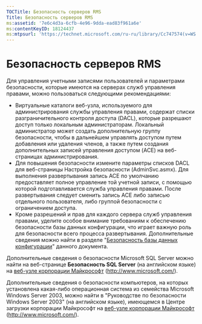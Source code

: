 ```yaml
---
TOCTitle: Безопасность серверов RMS
Title: Безопасность серверов RMS
ms:assetid: '7e6c4d3a-6cfb-4e96-9dda-ead83f961a6e'
ms:contentKeyID: 18124437
ms:mtpsurl: 'https://technet.microsoft.com/ru-ru/library/Cc747574(v=WS.10)'
---
```


Безопасность серверов RMS
=========================

Для управления учетными записями пользователей и параметрами безопасности, которые имеются на серверах служб управления правами, можно пользоваться следующими рекомендациями:

-   Виртуальные каталоги веб-узла, используемого для администрирования службы управления правами, содержат списки разграничительного контроля доступа (DACL), которые разрешают доступ только локальным администраторам. Локальный администратор может создать дополнительную группу безопасности, чтобы в дальнейшем управлять доступом путем добавления или удаления членов, а также путем создания дополнительных записей управления доступом (ACE) на веб-страницах администрирования.
-   Для повышения безопасности измените параметры списков DACL для веб-страницы Настройка безопасности (AdminSvc.asmx). Для выполнения развертывания запись ACE по умолчанию предоставляет полное управление той учетной записи, с помощью которой подготавливается служба управления правами. После развертывания следует сменить запись ACE либо записью отдельного пользователя, либо группой безопасности с ограничением доступа.
-   Кроме разрешений и прав для каждого сервера служб управления правами, уделите особое внимание требованиям к обеспечению безопасности базы данных конфигурации, что играет важную роль для безопасности всего процесса развертывания. Дополнительные сведения можно найти в разделе "[Безопасность базы данных конфигурации](https://technet.microsoft.com/e023b96f-81d0-45fb-8cc5-becaf6d47ae1)" данного документа.

Дополнительные сведения о безопасности Microsoft SQL Server можно найти на веб-странице **Безопасность SQL Server** (на английском языке) на [веб-узле корпорации Майкрософт](http://www.microsoft.com/) (http://www.microsoft.com/).

Дополнительные сведения о безопасности компьютеров, на которых установлена какая-либо операционная система из семейства Microsoft Windows Server 2003, можно найти в "Руководстве по безопасности Windows Server 2003" (на английском языке), имеющемся в Центре загрузки корпорации Майкрософт на [веб-узле корпорации Майкрософт](http://www.microsoft.com/) (http://www.microsoft.com/).
